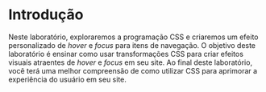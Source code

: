# Introdução

Neste laboratório, exploraremos a programação CSS e criaremos um efeito personalizado de _hover_ e _focus_ para itens de navegação. O objetivo deste laboratório é ensinar como usar transformações CSS para criar efeitos visuais atraentes de _hover_ e _focus_ em seu site. Ao final deste laboratório, você terá uma melhor compreensão de como utilizar CSS para aprimorar a experiência do usuário em seu site.
